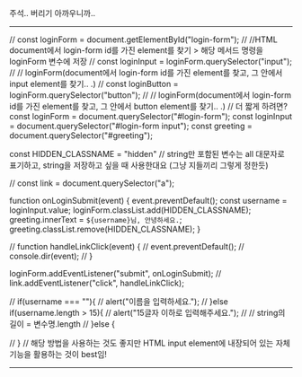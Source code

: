 주석.. 버리기 아까우니까..


---------------------------------------------------
// const loginForm = document.getElementById("login-form");
// //HTML document에서 login-form id를 가진 element를 찾기 > 해당 메서드 명령을 loginForm 변수에 저장
// const loginInput = loginForm.querySelector("input");
// // loginForm(document에서 login-form id를 가진 element를 찾고, 그 안에서 input element를 찾기.. .)
// const loginButton = loginForm.querySelector("button");
// // loginForm(document에서 login-form id를 가진 element를 찾고, 그 안에서 button element를 찾기.. .)
// 더 짧게 하려면?
const loginForm = document.querySelector("#login-form");
const loginInput = document.querySelector("#login-form input");
const greeting = document.querySelector("#greeting");

const HIDDEN_CLASSNAME = "hidden"
// string만 포함된 변수는 all 대문자로 표기하고, string을 저장하고 싶을 때 사용한대요 (그냥 지들끼리 그렇게 정한듯)

// const link = document.querySelector("a");

function onLoginSubmit(event) {
    event.preventDefault();
    const username = loginInput.value;
    loginForm.classList.add(HIDDEN_CLASSNAME);
    greeting.innerText = `${username}님, 안녕하세요.`;
    greeting.classList.remove(HIDDEN_CLASSNAME);
}

// function handleLinkClick(event) {
//     event.preventDefault();
//     console.dir(event);
// }

loginForm.addEventListener("submit", onLoginSubmit);
// link.addEventListener("click", handleLinkClick);


// if(username === ""){
//         alert("이름을 입력하세요.");
//     }else if(username.length > 15){
//         alert("15글자 이하로 입력해주세요.");
//         // string의 길이 = 변수명.length
//     }else {

//     }
// 해당 방법을 사용하는 것도 좋지만 HTML input element에 내장되어 있는 자체 기능을 활용하는 것이 best임!

-----------------------------------

